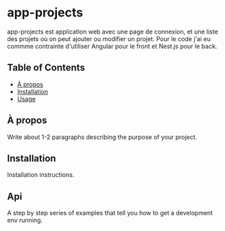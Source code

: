 # app-projects
app-projects est application web avec une page de connexion, et une liste des projets où on peut ajouter ou modifier un projet.
Pour le code j'ai eu commme contrainte d'utiliser Angular pour le front et Nest.js pour le back.
## Table of Contents

- [À propos](#apropos)
- [Installation](#installation)
- [Usage](#usage)

## À propos
Write about 1-2 paragraphs describing the purpose of your project.

## Installation
Installation instructions.

## Api
A step by step series of examples that tell you how to get a development env running.
